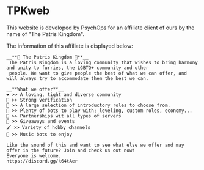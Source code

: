 # TPKweb
This website is developed by PsychOps for an affiliate client of ours by the name of "The Patris Kingdom".

The information of this affiliate is displayed below:

```
__**🌟 The Patris Kingdom 🌟**__
 The Patris Kingdom is a loving community that wishes to bring harmony and unity to furries, the LGBTQ+ community and other 
 people. We want to give people the best of what we can offer, and will always try to accommodate them the best we can.

__**What we offer**__
❤️ >> A loving, tight and diverse community
🔐 >> Strong verification
💼 >> A large selection of introductory roles to choose from.
🤖 >> Plenty of bots to play with; leveling, custom roles, economy...
🤝 >> Partnerships wit all types of servers
🎁 >> Giveaways and events
🖌️ >> Variety of hobby channels
🎵 >> Music bots to enjoy

Like the sound of this and want to see what else we offer and may offer in the future? Join and check us out now! 
Everyone is welcome.
https://discord.gg/k64tAer
```
